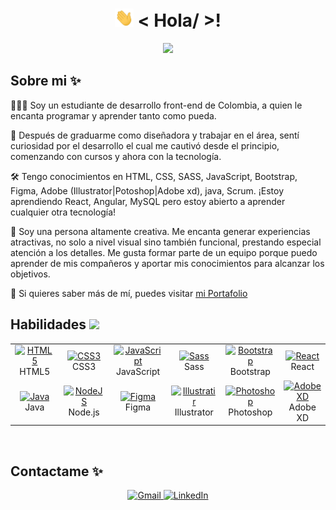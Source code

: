<h1 align="center"> 
  <img src="https://raw.githubusercontent.com/ABSphreak/ABSphreak/master/gifs/Hi.gif" width="30px"> < Hola/ >!
</h1>
  
<p align="center">
  <a href="https://github.com/DenverCoder1/readme-typing-svg">
    <img src="https://readme-typing-svg.herokuapp.com?font=Time+New+Roman&color=cyan&size=25&center=true&vCenter=true&width=600&height=100&lines=Soy+Carolina+Uribe+Botero..&hearts;++;Diseñadora|Desarroladora+Front-End;Estudiante+desarrollo+software..<3">
  </a>
</p>
  
<h2> Sobre mi ✨ </h2>

🙋🏼‍♀️ Soy un estudiante de desarrollo front-end de Colombia, a quien le encanta programar y aprender tanto como pueda.
  
🚀  Después de graduarme como diseñadora y trabajar en el área, sentí curiosidad por el desarrollo el cual me cautivó desde el principio, comenzando con cursos y ahora con la tecnología.
  
🛠  Tengo conocimientos en HTML, CSS, SASS, JavaScript, Bootstrap, Figma, Adobe (Illustrator|Potoshop|Adobe xd), java, Scrum. ¡Estoy aprendiendo React, Angular, MySQL pero estoy abierto a aprender cualquier otra tecnología!
  
🎨  Soy una persona altamente creativa. Me encanta generar experiencias atractivas, no solo a nivel visual sino también funcional, prestando especial atención a los detalles. Me gusta formar parte de un equipo porque puedo aprender de mis compañeros y aportar mis conocimientos para alcanzar los objetivos.
  
💼 Si quieres saber más de mí, puedes visitar <a href="https://portafolio-carolina-uribe-botero.netlify.app/"> mi Portafolio</a>
  

  
<h2> Habilidades <img src = "https://media2.giphy.com/media/QssGEmpkyEOhBCb7e1/giphy.gif?cid=ecf05e47a0n3gi1bfqntqmob8g9aid1oyj2wr3ds3mg700bl&rid=giphy.gif" width = 32px> </h2>
  
<table align="center">
  <tbody>
    <tr>
    <td align="center" width="100">
      <a href="#">
        <img src="https://camo.githubusercontent.com/afd3139a285295c960e8cab5f69d684aaf3831c631e218ae4483a29cd450f7d0/68747470733a2f2f75706c6f61642e77696b696d656469612e6f72672f77696b6970656469612f636f6d6d6f6e732f362f36312f48544d4c355f6c6f676f5f616e645f776f72646d61726b2e737667" width="50" height="50" alt="HTML5" data-canonical-src="https://upload.wikimedia.org/wikipedia/commons/6/61/HTML5_logo_and_wordmark.svg" style="max-width: 100%;">
      </a>
      <br>HTML5
    </td>
    <td align="center" width="100">
      <a href="#">
        <img src="https://camo.githubusercontent.com/b24794bf48946ae7053e015da9a19047d087b19d43cb1aff6f89341cc34e1dd4/68747470733a2f2f75706c6f61642e77696b696d656469612e6f72672f77696b6970656469612f636f6d6d6f6e732f642f64352f435353335f6c6f676f5f616e645f776f72646d61726b2e737667" width="50" height="50" alt="CSS3" data-canonical-src="https://upload.wikimedia.org/wikipedia/commons/d/d5/CSS3_logo_and_wordmark.svg" style="max-width: 100%;">
      </a>
      <br>CSS3
    </td>
    <td align="center" width="100">
      <a href="#">
        <img src="https://camo.githubusercontent.com/19c442403fb0e923bbc655300a74ce3175f68171d9331aa9fd1d4e6b9a84977c/68747470733a2f2f75706c6f61642e77696b696d656469612e6f72672f77696b6970656469612f636f6d6d6f6e732f392f39392f556e6f6666696369616c5f4a6176615363726970745f6c6f676f5f322e737667" width="50" height="50" alt="JavaScript" data-canonical-src="https://upload.wikimedia.org/wikipedia/commons/9/99/Unofficial_JavaScript_logo_2.svg" style="max-width: 100%;">
      </a>
      <br>JavaScript
    </td>
    <td align="center" width="100">
      <a href="#">
        <img src="https://camo.githubusercontent.com/4f9c6c8e7f4ccbb6dd1ff854a40fa80e90974f37665b8c1e8f9149c7c80a5186/68747470733a2f2f75706c6f61642e77696b696d656469612e6f72672f77696b6970656469612f636f6d6d6f6e732f392f39362f536173735f4c6f676f5f436f6c6f722e737667" width="50" height="50" alt="Sass" data-canonical-src="https://upload.wikimedia.org/wikipedia/commons/9/96/Sass_Logo_Color.svg" style="max-width: 100%;">
      </a>
      <br>Sass
    </td>
    <td align="center" width="100">
      <a href="#">
        <img src="https://camo.githubusercontent.com/e76db96833cc2ba21cac7145b4446a5673a4e70026e0b215ab48b21ad9532648/68747470733a2f2f75706c6f61642e77696b696d656469612e6f72672f77696b6970656469612f636f6d6d6f6e732f622f62322f426f6f7473747261705f6c6f676f2e737667" width="50" height="40" alt="Bootstrap" data-canonical-src="https://upload.wikimedia.org/wikipedia/commons/b/b2/Bootstrap_logo.svg" style="max-width: 100%;">
      </a>
      <br>Bootstrap
    </td>
    <td align="center" width="100">
      <a href="#">
        <img src="https://camo.githubusercontent.com/faf0782d01ec9e993c2e258fa995f0fc9171a14969d2129bbf5a5816df7e7b62/68747470733a2f2f7777772e766563746f726c6f676f2e7a6f6e652f6c6f676f732f72656163746a732f72656163746a732d69636f6e2e737667" width="50" height="50" alt="React" data-canonical-src="https://www.vectorlogo.zone/logos/reactjs/reactjs-icon.svg" style="max-width: 100%;">
      </a>
      <br>React
    </td>
      </tr>
    <tr>
      <td align="center" width="100">
      <a href="#">
        <img src="https://cdn-icons-png.flaticon.com/512/5968/5968282.png" width="50" height="50" alt="Java" style="max-width: 100%;">
      </a>
      <br>Java
    </td>
    <td align="center" width="100">
      <a href="#">
        <img src="https://camo.githubusercontent.com/b3c60985de9c613b233acb4d5c3b620bbaec04d217c03b600b18e870712b53c3/68747470733a2f2f75706c6f61642e77696b696d656469612e6f72672f77696b6970656469612f636f6d6d6f6e732f642f64392f4e6f64652e6a735f6c6f676f2e737667" width="50" height="50" alt="NodeJS" data-canonical-src="https://upload.wikimedia.org/wikipedia/commons/d/d9/Node.js_logo.svg" style="max-width: 100%;">
      </a>
      <br>Node.js
    </td>
        </td>
         <td align="center" width="100">
      <a href="#">
        <img src="https://cdn-icons-png.flaticon.com/512/5968/5968705.png" width="50" height="50" alt="Figma" style="max-width: 100%;">
      </a>
      <br>Figma
    </td>
     <td align="center" width="100">
      <a href="#">
        <img src="https://cdn-icons-png.flaticon.com/512/5968/5968472.png" width="50" height="50" alt="Illustratir" style="max-width: 100%;">
      </a>
      <br>Illustrator
    </td>
       <td align="center" width="100">
      <a href="#">
        <img src="https://cdn-icons-png.flaticon.com/512/5968/5968520.png" width="50" height="50" alt="Photoshop" style="max-width: 100%;">
      </a>
      <br>Photoshop
    </td>
    <td align="center" width="100">
      <a href="#">
        <img src="https://cdn-icons-png.flaticon.com/512/5611/5611129.png" width="50" height="50" alt="Adobe XD" style="max-width: 100%;">
      </a>
      <br>Adobe XD
    </td>  
    </tr>    
   
</tbody>
  </table>
  <br>
  
  <h2> Contactame ✨</h2>
  <div  align="center" width="100">
      <a href="mailto:uribebotero.carolina@gmail.com">
       <img src="https://camo.githubusercontent.com/5e1eb2665e70b8f3090d6d471f7cd75eb8e2081b1ecd7181f0b932e55fa19a5e/68747470733a2f2f696d672e736869656c64732e696f2f62616467652f2d474d41494c2d4431343833363f7374796c653d666f722d7468652d6261646765266c6f676f3d676d61696c266c6f676f436f6c6f723d7768697465" alt="Gmail" data-canonical-src="https://img.shields.io/badge/-GMAIL-D14836?style=for-the-badge&amp;logo=gmail&amp;logoColor=white" style="max-width: 100%;">
      </a>
        <a href="https://www.linkedin.com/in/carolina-uribe-botero-7b0839195">
        <img src="https://camo.githubusercontent.com/6459704508998726b24b856e7f9f2682d582a52ce400570209c4feaa80a85f2b/68747470733a2f2f696d672e736869656c64732e696f2f62616467652f2d4c494e4b4544494e2d3030373742353f7374796c653d666f722d7468652d6261646765266c6f676f3d6c696e6b6564696e266c6f676f436f6c6f723d7768697465" alt="LinkedIn" data-canonical-src="https://img.shields.io/badge/-LINKEDIN-0077B5?style=for-the-badge&amp;logo=linkedin&amp;logoColor=white" style="max-width: 100%;">
      </a>
  </div>







